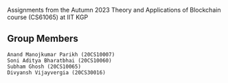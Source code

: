 Assignments from the Autumn 2023 Theory and Applications of Blockchain course (CS61065) at IIT KGP

## Group Members
<pre><code>Anand Manojkumar Parikh (20CS10007)
Soni Aditya Bharatbhai (20CS10060)
Subham Ghosh (20CS10065)
Divyansh Vijayvergia (20CS30016)
</code></pre>
